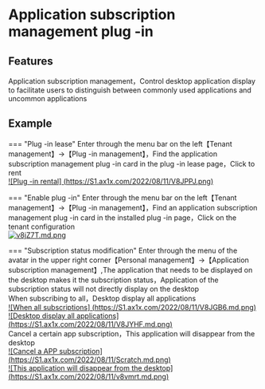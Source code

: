 # Application subscription management plug -in

## Features

Application subscription management，Control desktop application display to facilitate users to distinguish between commonly used applications and uncommon applications

## Example

=== "Plug -in lease"
    Enter through the menu bar on the left【Tenant management】->【Plug -in management】，Find the application subscription management plug -in card in the plug -in lease page，Click to rent<br/>
    [![Plug -in rental] (https://S1.ax1x.com/2022/08/11/V8JPPJ.png)](https://imgtu.com/i/V8JPPJ)

=== "Enable plug -in"
    Enter through the menu bar on the left【Tenant management】->【Plug -in management】，Find an application subscription management plug -in card in the installed plug -in page，Click on the tenant configuration<br/>
    [![v8jZ7T.md.png](https://s1.ax1x.com/2022/08/11/v8jZ7T.md.png)](https://imgtu.com/i/v8jZ7T)

=== "Subscription status modification"
    Enter through the menu of the avatar in the upper right corner【Personal management】->【Application subscription management】,The application that needs to be displayed on the desktop makes it the subscription status，Application of the subscription status will not directly display on the desktop<br/>
    When subscribing to all，Desktop display all applications<br/>
    [![When all subscriptions] (https://S1.ax1x.com/2022/08/11/V8JGB6.md.png)](https://imgtu.com/i/v8jgb6)<br/>
    [![Desktop display all applications] (https://S1.ax1x.com/2022/08/11/V8JYHF.md.png)](https://imgtu.com/i/v8jyhf)<br/>
    Cancel a certain app subscription，This application will disappear from the desktop<br/>
    [![Cancel a APP subscription] (https://S1.ax1x.com/2022/08/11/Scratch.md.png)](https://imgtu.com/i/Khaddat)<br/>
    [![This application will disappear from the desktop] (https://S1.ax1x.com/2022/08/11/v8vmrt.md.png)](https://imgtu.com/i/v8vmrt)
